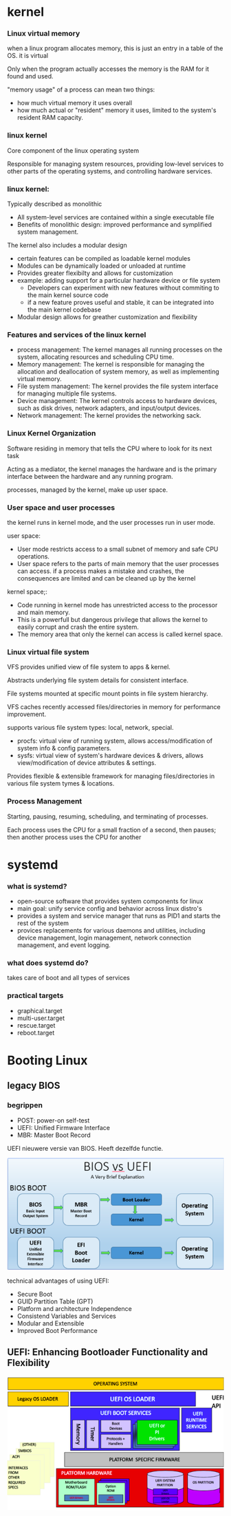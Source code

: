 # kernel
### Linux virtual memory
when a linux program allocates memory, this is just an entry in a table of the OS. it is virtual

Only when the program actually accesses the memory is the RAM for it found and used.

"memory usage" of a process can mean two things:
 - how much virtual memory it uses overall
 - how much actual or "resident" memory it uses, limited to the system's resident RAM capacity.

### linux kernel
Core component of the linux operating system

Responsible for managing system resources, providing low-level services to other parts of the operating systems, and controlling hardware services.

### linux kernel:
Typically described as monolithic
 - All system-level services are contained within a single executable file
 - Benefits of monolithic design: improved performance and symplified system management.

The kernel also includes a modular design
 - certain features can be compiled as loadable kernel modules
 - Modules can be dynamically loaded or unloaded at runtime
 - Provides greater flexibilty and allows for customization
 - example: adding support for a particular hardware device or file system
    - Developers can experiment with new features without commiting to the main kernel source code
    - if a new feature proves useful and stable, it can be integrated into the main kernel codebase
 - Modular design allows for greather customization and flexibility

 ### Features and services of the linux kernel
 - process management: The kernel manages all running processes on the system, allocating resources and scheduling CPU time.
 - Memory management: The kernel is responsible for managing the allocation and deallocation of system memory, as well as implementing virtual memory.
 - File system management: The kernel provides the file system interface for managing multiple file systems.
 - Device management: The kernel controls access to hardware devices, such as disk drives, network adapters, and input/output devices.
 - Network management: The kernel provides the networking sack.

 ### Linux Kernel Organization
 Software residing in memory that tells the CPU where to look for its next task

 Acting as a mediator, the kernel manages the hardware and is the primary interface between the hardware and any running program.

 processes, managed by the kernel, make up user space.

### User space and user processes
the kernel runs in kernel mode, and the user processes run in user mode.

user space:
 - User mode restricts access to a small subnet of memory and safe CPU operations.
 - User space refers to the parts of main memory that the user processes can access. if a process makes a mistake and crashes, the consequences are limited and can be cleaned up by the kernel

kernel space;:
 - Code running in kernel mode has unrestricted access to the processor and main memory.
 - This is a powerfull but dangerous privilege that allows the kernel to easily corrupt and crash the entire system.
 - The memory area that only the kernel can access is called kernel space.

### Linux virtual file system
VFS provides unified view of file system to apps & kernel.

Abstracts underlying file system details for consistent interface.

File systems mounted at specific mount points in file system hierarchy.

VFS caches recently accessed files/directories in memory for performance improvement.

supports various file system types: local, network, special.
 - procfs: virtual view of running system, allows access/modification of system info & config parameters.
 - sysfs: virtual view of system's hardware devices & drivers, allows view/modification of device attributes & settings.

Provides flexible & extensible framework for managing files/directories in various file system tymes & locations.

### Process Management
Starting, pausing, resuming, scheduling, and terminating of processes.

Each process uses the CPU for a small fraction of a second, then pauses; then another process uses the CPU for another


# systemd
### what is systemd?
 - open-source software that provides system components for linux
 - main goal: unify service config and behavior across linux distro's
 - provides a system and service manager that runs as PID1 and starts the rest of the system
 - provices replacements for various daemons and utilities, including device management, login management, network connection management, and event logging.

### what does systemd do?
takes care of boot and all types of services

### practical targets
 - graphical.target
 - multi-user.target
 - rescue.target
 - reboot.target

# Booting Linux
## legacy BIOS
### begrippen
- POST: power-on self-test
- UEFI: Unified Firmware Interface
- MBR: Master Boot Record

UEFI nieuwere versie van BIOS. Heeft dezelfde functie.

![BIOS vs UEFI](Images/BIOSvsUEFI.png)

technical advantages of using UEFI:
- Secure Boot
- GUID Partition Table (GPT)
- Platform and architecture Independence
- Consistend Variables and Services
- Modular and Extensible
- Improved Boot Performance

## UEFI: Enhancing Bootloader Functionality and Flexibility

![ArchitectureUEFI](Images/ArchitectureUEFI.png)
 